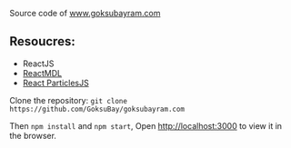 Source code of www.goksubayram.com
## Resoucres:
* ReactJS
* [ReactMDL](https://tleunen.github.io/react-mdl)
* [React ParticlesJS](https://www.npmjs.com/package/react-particles-js)

 Clone the repository: `git clone https://github.com/GoksuBay/goksubayram.com`
 
 Then `npm install` and `npm start`, Open [http://localhost:3000](http://localhost:3000) to view it in the browser.

